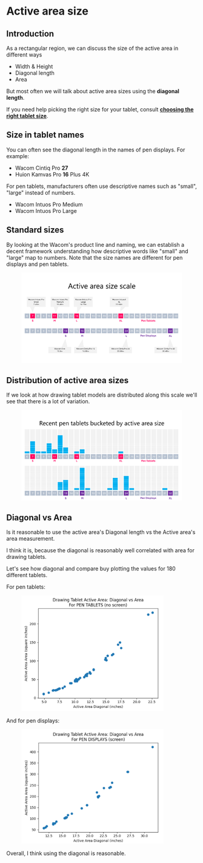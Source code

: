 # Active area size

## Introduction

As a rectangular region, we can discuss the size of the active area in different ways

* Width & Height
* Diagonal length
* Area&#x20;

But most often we will talk about active area sizes using the **diagonal length**.

If you need help picking the right size for your tablet, consult [**choosing the right tablet size**](../guides/customizing-your-experience/choosing-the-right-tablet-size.md).

## Size in tablet names

You can often see the diagonal length in the names of pen displays. For example:

* Wacom Cintiq Pro **27**
* Huion Kamvas Pro **16** Plus 4K

For pen tablets, manufacturers often use descriptive names such as "small", "large" instead of numbers.

* Wacom Intuos Pro Medium
* Wacom Intuos Pro Large

## Standard sizes

By looking at the Wacom's product line and naming, we can establish a decent framework understanding how descriptive words like "small" and "large" map to numbers. Note that the size names are different for pen displays and pen tablets.

<figure><img src="../.gitbook/assets/image (297).png" alt=""><figcaption></figcaption></figure>

## Distribution of active area sizes&#x20;

If we look at how drawing tablet models are distributed along this scale we'll see that there is a lot of variation.

<figure><img src="../.gitbook/assets/image (124).png" alt=""><figcaption></figcaption></figure>

## Diagonal vs Area

Is it reasonable to use the active area's Diagonal length vs the Active area's area measurement.

I think it is, because the diagonal is reasonably well correlated with area for drawing tablets.

Let's see how diagonal and compare buy plotting the values for 180 different tablets.

For pen tablets:

&#x20;

<figure><img src="../.gitbook/assets/image (500).png" alt="" width="375"><figcaption></figcaption></figure>

And for pen displays:

<figure><img src="../.gitbook/assets/image (501).png" alt="" width="375"><figcaption></figcaption></figure>

Overall, I think using the diagonal is reasonable.&#x20;


